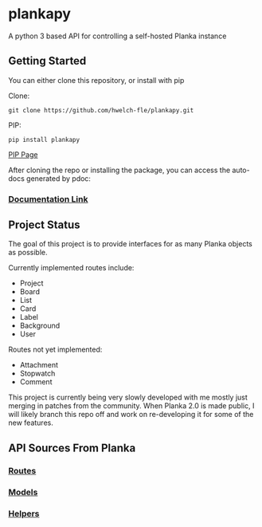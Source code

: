 # plankapy
A python 3 based API for controlling a self-hosted Planka instance

## Getting Started

You can either clone this repository, or install with pip

Clone:
```
git clone https://github.com/hwelch-fle/plankapy.git
```

PIP:
```
pip install plankapy
```
[PIP Page](https://pypi.org/project/plankapy/)

After cloning the repo or installing the package, you can access the auto-docs generated by pdoc: 
### [Documentation Link](https://hwelch-fle.github.io/plankapy/)

## Project Status

The goal of this project is to provide interfaces for as many Planka objects as possible. 

Currently implemented routes include:
- Project
- Board
- List
- Card
- Label
- Background
- User

Routes not yet implemented:
- Attachment
- Stopwatch
- Comment

This project is currently being very slowly developed with me mostly just merging in patches from the community. When Planka 2.0 is made public, I will likely branch this repo off and work on re-developing it for some of the new features.

## API Sources From Planka

### [Routes](https://github.com/plankanban/planka/blob/master/server/config/routes.js)
### [Models](https://github.com/plankanban/planka/tree/master/server/api/models)
### [Helpers](https://github.com/plankanban/planka/tree/master/server/api/helpers)
